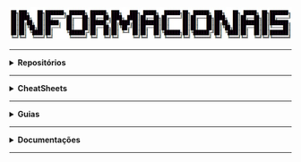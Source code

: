 <div align="Center"> 
<a 
  href="https://github.com/n3ur0cr45h/Informacionais/blob/main/Informacionais.jpg"> <img src="https://raw.githubusercontent.com/n3ur0cr45h/Informacionais/main/Informacionais.jpg">
</a>
</div>

----

<details>
  <summary><b> Repositórios </b></summary>
<div align="Center"> 
<br>

| Título | Descrição | URL |  
| --- | --- | --- |  
| HashiCorp Vault | Sistema de gerenciamento de segredos para proteger dados sensíveis, como chaves de API e credenciais. | [Link](https://github.com/hashicorp/vault/) |  
| Duo Labs Secret Bridge | Ferramenta para auxiliar na integração segura de segredos e dados sensíveis entre diferentes serviços. | [Link](https://github.com/duo-labs/secret-bridge/) |  
| Pastebin Scraper | Ferramenta para buscar dados expostos no Pastebin, identificando segredos e credenciais. | [Link](https://github.com/streaak/pastebin-scraper/) |  
| TruffleHog | Ferramenta de segurança que pesquisa repositórios Git para segredos expostos como chaves de API e credenciais. | [Link](https://github.com/trufflesecurity/trufflehog) |  
| Gitleaks | Ferramenta para escanear repositórios Git em busca de segredos expostos e dados sensíveis. | [Link](https://github.com/gitleaks/gitleaks) |  
| LinEnum | Script para escaneamento e coleta de informações de segurança sobre sistemas Linux. | [Link](https://github.com/rebootuser/LinEnum/blob/master/LinEnum.sh) |  
| LinkFinder | Ferramenta para encontrar links e URLs em arquivos JavaScript. | [Link](https://github.com/GerbenJavado/LinkFinder/) |  
| Objection | Framework de segurança para manipular e explorar apps móveis, com foco em bypass de segurança. | [Link](https://github.com/sensepost/objection/) |  
| GTFOBins | Repositório de comandos úteis para explorar sistemas, com foco em bypasses e técnicas de escalonamento de privilégios. | [Link](https://gtfobins.github.io/) |  
| Mobile Security Framework (MobSF) | Framework para análise de segurança de aplicações móveis, incluindo avaliação de risco e vulnerabilidades. | [Link](https://github.com/MobSF/Mobile-Security-Framework-MobSF/) |  
| GraphQL Playground | Interface de desenvolvimento para testar e explorar APIs GraphQL. | [Link](https://github.com/graphql/graphql-playground/) |  
| American Fuzzy Lop (AFL) | Ferramenta de fuzzing para detectar falhas de segurança em softwares. | [Link](https://github.com/google/AFL/) |  
| Wfuzz | Ferramenta de fuzzing para testar aplicações web em busca de vulnerabilidades. | [Link](https://github.com/xmendez/wfuzz/) |  
| Big List of Naughty Strings | Lista de strings potencialmente perigosas, usadas para testar segurança de aplicações. | [Link](https://github.com/minimaxir/big-list-of-naughty-strings/) |  
| FuzzDB | Repositório contendo dicionários e payloads para testes de fuzzing, usados em segurança de aplicativos e infraestrutura. | [Link](https://github.com/fuzzdb-project/fuzzdb/) |  
| Sublist3r | Ferramenta para realizar reconhecimento de subdomínios na web. | [Link](https://github.com/aboul3la/Sublist3r/) |  
| FFUF | Ferramenta de fuzzing para realizar ataques de força bruta em diretórios e arquivos web. | [Link](https://github.com/ffuf/ffuf) |  
| Command Injection Payload List | Lista de payloads para ataques de injeção de comandos em sistemas. | [Link](https://github.com/payloadbox/command-injection-payload-list) |  
| WhatBreach | Ferramenta para verificar vazamentos de dados e credenciais em diferentes fontes. | [Link](https://github.com/Ekultek/WhatBreach) |  
| LeakLooker | Ferramenta para detectar dados sensíveis e credenciais expostas em repositórios. | [Link](https://github.com/woj-ciech/LeakLooker) |  
| Buster | Ferramenta para automação de resolução de CAPTCHA, especialmente usada em testes de segurança. | [Link](https://github.com/sham00n/buster) |  
| Scavenger | Ferramenta de segurança para escanear e identificar informações sensíveis e vulnerabilidades em repositórios. | [Link](https://github.com/rndinfosecguy/Scavenger) |  
| Pwndb | Banco de dados de credenciais comprometidas, utilizado para verificar vazamentos de dados. | [Link](https://github.com/davidtavarez/pwndb) |  
| Social Engineer Toolkit | Conjunto de ferramentas para realizar ataques de engenharia social e testes de segurança em organizações. | [Link](https://github.com/trustedsec/social-engineer-toolkit) |  
| BeEF (Browser Exploitation Framework) | Framework para exploração de navegadores com foco em atacar vulnerabilidades de segurança na web. | [Link](https://github.com/beefproject/beef) |  
| Sysmon Config | Configurações para monitoramento e coleta de dados do Sysmon para análise de segurança. | [Link](https://github.com/SwiftOnSecurity/sysmon-config) |  
| SysmonConfig Export | Configuração XML do Sysmon para exportação e análise. | [Link](https://github.com/ion-storm/sysmon-config/blob/develop/sysmonconfig-export.xml) |  
| qBittorrent Base32 to Base16 Hash Conversion | Guia para converter hashes base32 para base16 no qBittorrent. | [Link](https://github.com/qbittorrent/qBittorrent/wiki/How-to-convert-base32-to-base16-info-hashes) |

</div> 
</details>

----

<details>
  <summary><b> CheatSheets </b></summary>
<div align="Center"> 
<br>

| Título | Descrição | URL |
|--------|-----------|-----|
| OWASP Deserialization Cheat Sheet                      | Fornece práticas recomendadas e medidas de segurança para proteger sistemas contra vulnerabilidades de desserialização. | [Link](https://cheatsheetseries.owasp.org/cheatsheets/Deserialization_Cheat_Sheet.html) |
| OWASP XML External Entity (XXE) Prevention Cheat Sheet | Oferece técnicas e melhores práticas para prevenir vulnerabilidades de XML External Entity (XXE). | [Link](https://github.com/OWASP/CheatSheetSeries/blob/master/cheatsheets/XML_External_Entity_Prevention_Cheat_Sheet.md) |
| PentestMonkey Reverse Shell Cheat Sheet                | Fornece exemplos de como criar shells reversos em diversos sistemas operacionais, usados em testes de penetração. | [Link](https://web.archive.org/web/20200901140719/http://pentestmonkey.net/cheat-sheet/shells/reverse-shell-cheat-sheet) |
| PayloadsAllTheThings Command Injection Payload List    | Repositório com payloads para explorar falhas de injeção de comandos.                                             | [Link](https://github.com/payloadbox/command-injection-payload-list) |
| OWASP Password Storage Cheat Sheet | Diretrizes sobre como armazenar senhas de forma segura, incluindo técnicas de hashing seguro.                                         | [Link](https://cheatsheetseries.owasp.org/cheatsheets/Password_Storage_Cheat_Sheet.html) |
| PayloadsAllTheThings Reverse Shell Cheat Sheet          | Fornece um conjunto de exemplos de payloads de reverse shell para testes de penetração.                          | [Link](https://github.com/swisskyrepo/PayloadsAllTheThings/blob/master/Methodology%20and%20Resources/Reverse%20Shell%20Cheatsheet.md) |

</div> 
</details>

----

<details>
  <summary><b> Guias </b></summary>
<div align="Center"> 
<br>

| Título                           | Descrição                                                                                                            | URL                                                                                         | 
| ----------------------------------| ---------------------------------------------------------------------------------------------------------------------| --------------------------------------------------------------------------------------------| 
| OWASP Code Review Guide           | Práticas de revisão para códigos-fonte, identificando e corrigindo vulnerabilidades de segurança em aplicações.       | [Link](https://owasp.org/www-project-code-review-guide/)                                      | 
| OWASP PHP Object Injection        | Explica sobre a vulnerabilidade de Injeção de Objetos PHP e como mitigá-la em aplicações.                            | [Link](https://owasp.org/www-community/vulnerabilities/PHP_Object_Injection)                  | 
| OWASP Mobile Security Testing Guide | Guia de testes de segurança para aplicações móveis, abordando técnicas e ferramentas para mitigar vulnerabilidades.  | [Link](https://github.com/OWASP/owasp-mastg)                                                  | 
| OWASP Web Security Testing Guide  | Documento com práticas e testes de segurança para aplicações web, abordando diferentes tipos de ameaças.             | [Link](https://github.com/OWASP/wstg/)                                                       | 
| Android Manifest Guide            | Guia oficial para trabalhar com o arquivo AndroidManifest.xml, configurando as permissões e componentes da aplicação. | [Link](https://developer.android.com/guide/topics/manifest/manifest-intro)                  | 

</div> 
</details>

----

<details>
  <summary><b> Documentações </b></summary>
<div align="Center"> 
<br>

| Título                            | Descrição                                  | URL |
|---------------------------------------|------------------------------------------------|---------|
| Como o HTTPS Funciona                 | Explica como o HTTPS funciona e a segurança envolvida. | [Link](https://robertheaton.com/2014/03/27/how-does-https-actually-work/) |
| Comunicação entre PC e Celular        | Guia sobre como usar o Android Debug Bridge (ADB) para comunicação entre PC e celular. | [Link](https://developer.android.com/tools/adb) |
| Modificar Fontes de Aplicativos       | Como usar o Android Studio para modificar fontes em aplicativos Android. | [Link](https://developer.android.com/studio/) |
| Engenharia Reversa de APK's           | Ferramenta para engenharia reversa de APK's para análise de segurança. | [Link](https://apktool.org/) |
| Desenvolvimento de API                | Ferramenta para o design, documentação e testes de APIs. | [Link](https://swagger.io/) |
| Wfuzz                                | Ferramenta para fuzzing de web applications, muito usada em testes de segurança. | [Link](https://wfuzz.readthedocs.io/en/latest/) |

</div> 
</details>

----
